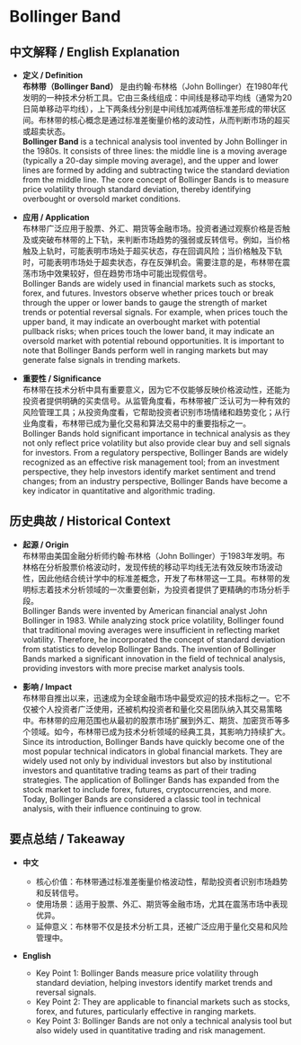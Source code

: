 # Bollinger Band

## 中文解释 / English Explanation

* **定义 / Definition**  
  **布林带（Bollinger Band）** 是由约翰·布林格（John Bollinger）在1980年代发明的一种技术分析工具。它由三条线组成：中间线是移动平均线（通常为20日简单移动平均线），上下两条线分别是中间线加减两倍标准差形成的带状区间。布林带的核心概念是通过标准差衡量价格的波动性，从而判断市场的超买或超卖状态。  
  **Bollinger Band** is a technical analysis tool invented by John Bollinger in the 1980s. It consists of three lines: the middle line is a moving average (typically a 20-day simple moving average), and the upper and lower lines are formed by adding and subtracting twice the standard deviation from the middle line. The core concept of Bollinger Bands is to measure price volatility through standard deviation, thereby identifying overbought or oversold market conditions.

* **应用 / Application**  
  布林带广泛应用于股票、外汇、期货等金融市场。投资者通过观察价格是否触及或突破布林带的上下轨，来判断市场趋势的强弱或反转信号。例如，当价格触及上轨时，可能表明市场处于超买状态，存在回调风险；当价格触及下轨时，可能表明市场处于超卖状态，存在反弹机会。需要注意的是，布林带在震荡市场中效果较好，但在趋势市场中可能出现假信号。  
  Bollinger Bands are widely used in financial markets such as stocks, forex, and futures. Investors observe whether prices touch or break through the upper or lower bands to gauge the strength of market trends or potential reversal signals. For example, when prices touch the upper band, it may indicate an overbought market with potential pullback risks; when prices touch the lower band, it may indicate an oversold market with potential rebound opportunities. It is important to note that Bollinger Bands perform well in ranging markets but may generate false signals in trending markets.

* **重要性 / Significance**  
  布林带在技术分析中具有重要意义，因为它不仅能够反映价格波动性，还能为投资者提供明确的买卖信号。从监管角度看，布林带被广泛认可为一种有效的风险管理工具；从投资角度看，它帮助投资者识别市场情绪和趋势变化；从行业角度看，布林带已成为量化交易和算法交易中的重要指标之一。  
  Bollinger Bands hold significant importance in technical analysis as they not only reflect price volatility but also provide clear buy and sell signals for investors. From a regulatory perspective, Bollinger Bands are widely recognized as an effective risk management tool; from an investment perspective, they help investors identify market sentiment and trend changes; from an industry perspective, Bollinger Bands have become a key indicator in quantitative and algorithmic trading.

## 历史典故 / Historical Context

* **起源 / Origin**  
  布林带由美国金融分析师约翰·布林格（John Bollinger）于1983年发明。布林格在分析股票价格波动时，发现传统的移动平均线无法有效反映市场波动性，因此他结合统计学中的标准差概念，开发了布林带这一工具。布林带的发明标志着技术分析领域的一次重要创新，为投资者提供了更精确的市场分析手段。  
  Bollinger Bands were invented by American financial analyst John Bollinger in 1983. While analyzing stock price volatility, Bollinger found that traditional moving averages were insufficient in reflecting market volatility. Therefore, he incorporated the concept of standard deviation from statistics to develop Bollinger Bands. The invention of Bollinger Bands marked a significant innovation in the field of technical analysis, providing investors with more precise market analysis tools.

* **影响 / Impact**  
  布林带自推出以来，迅速成为全球金融市场中最受欢迎的技术指标之一。它不仅被个人投资者广泛使用，还被机构投资者和量化交易团队纳入其交易策略中。布林带的应用范围也从最初的股票市场扩展到外汇、期货、加密货币等多个领域。如今，布林带已成为技术分析领域的经典工具，其影响力持续扩大。  
  Since its introduction, Bollinger Bands have quickly become one of the most popular technical indicators in global financial markets. They are widely used not only by individual investors but also by institutional investors and quantitative trading teams as part of their trading strategies. The application of Bollinger Bands has expanded from the stock market to include forex, futures, cryptocurrencies, and more. Today, Bollinger Bands are considered a classic tool in technical analysis, with their influence continuing to grow.

## 要点总结 / Takeaway

* **中文**  
  - 核心价值：布林带通过标准差衡量价格波动性，帮助投资者识别市场趋势和反转信号。  
  - 使用场景：适用于股票、外汇、期货等金融市场，尤其在震荡市场中表现优异。  
  - 延伸意义：布林带不仅是技术分析工具，还被广泛应用于量化交易和风险管理中。  

* **English**  
  - Key Point 1: Bollinger Bands measure price volatility through standard deviation, helping investors identify market trends and reversal signals.  
  - Key Point 2: They are applicable to financial markets such as stocks, forex, and futures, particularly effective in ranging markets.  
  - Key Point 3: Bollinger Bands are not only a technical analysis tool but also widely used in quantitative trading and risk management.
